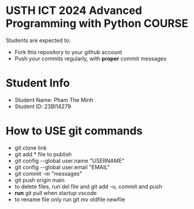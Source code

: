 USTH ICT 2024 Advanced Programming with Python COURSE
=====================================================

Students are expected to:
* Fork this repository to your github account
* Push your commits regularly, with **proper** commit messages


Student Info
=========================

* Student Name: Pham The Minh 
* Student ID: 23BI14279

How to USE git commands
========================
* git clone link 
* git add * file to publish
* git config --global user.name "USERNAME"
* git config --global user.email "EMAIL"
* git commit -m "messages"
* git push origin main
* to delete files, run del file and git add -u, commit and push
* **run** git pull when startup vscode
* to rename file only run git mv oldfile newfile